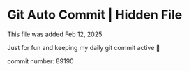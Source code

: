 # Git Auto Commit | Hidden File

This file was added Feb 12, 2025

Just for fun and keeping my daily git commit active 🤪

commit number: 89190
